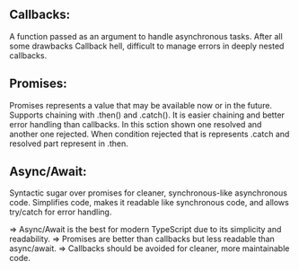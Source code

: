 Callbacks:
----------
A function passed as an argument to handle asynchronous tasks. After all some drawbacks Callback hell, difficult to manage errors in deeply nested callbacks.

Promises:
---------
Promises represents a value that may be available now or in the future. Supports chaining with .then() and .catch(). It is easier chaining and better error handling than callbacks. In this sction shown one resolved and another one rejected. When condition rejected that is represents .catch and resolved part represent in .then.

Async/Await:
------------

Syntactic sugar over promises for cleaner, synchronous-like asynchronous code. Simplifies code, makes it readable like synchronous code, and allows try/catch for error handling.

=> Async/Await is the best for modern TypeScript due to its simplicity and readability.
=> Promises are better than callbacks but less readable than async/await.
=> Callbacks should be avoided for cleaner, more maintainable code.